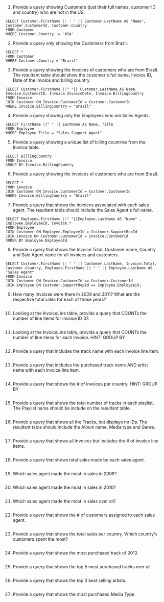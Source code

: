 1. Provide a query showing Customers (just their full names, customer ID and country) who are not in the US.
  ```
  SELECT Customer.FirstName || ' ' || Customer.LastName AS 'Name', Customer.CustomerId, Customer.Country
  FROM Customer
  WHERE Customer.Country != 'USA'
  ```

2. Provide a query only showing the Customers from Brazil.
  ```
  SELECT *
  FROM Customer
  WHERE Customer.Country = 'Brazil'
  ```

3. Provide a query showing the Invoices of customers who are from Brazil. The resultant table should show the customer's full name, Invoice ID, Date of the invoice and billing country.
  ```
  SELECT Customer.FirstName ||" "|| Customer.LastName AS Name, Invoice.CustomerID, Invoice.InvoiceDate, Invoice.BillingCountry
  FROM Invoice
  JOIN Customer ON Invoice.CustomerId = Customer.CustomerId
  WHERE Invoice.BillingCountry = "Brazil"
  ```

4. Provide a query showing only the Employees who are Sales Agents.
  ```
  SELECT FirstName ||" " || LastName AS Name, Title
  FROM Employee
  WHERE Employee.Title = "Sales Support Agent"
  ```

5. Provide a query showing a unique list of billing countries from the Invoice table.
  ```
  SELECT BillingCountry
  FROM Invoice
  GROUP BY Invoice.BillingCountry
  ```

6. Provide a query showing the invoices of customers who are from Brazil.
  ```
  SELECT *
  FROM Invoice
  JOIN Customer ON Invoice.CustomerId = Customer.CustomerId
  WHERE Invoice.BillingCountry = "Brazil"
  ```

7. Provide a query that shows the invoices associated with each sales agent. The resultant table should include the Sales Agent's full name.
  ```
  SELECT Employee.FirstName ||" "||Employee.LastName AS "Name" , Employee.EmployeeId, Invoice.*
  FROM Employee
  JOIN Customer ON Employee.EmployeeId = Customer.SupportRepId
  JOIN Invoice ON Customer.CustomerId = Invoice.CustomerId
  ORDER BY Employee.EmployeeId
  ```

8. Provide a query that shows the Invoice Total, Customer name, Country and Sale Agent name for all invoices and customers.
  ```
  SELECT Customer.FirstName || " " || Customer.LastName, Invoice.Total, Customer.Country, Employee.FirstName || " " || Employee.LastName AS "Sales Agent"
  FROM Invoice
  JOIN Customer ON Invoice.CustomerId == Customer.CustomerId
  JOIN Employee ON Customer.SupportRepId == Employee.EmployeeId;
  ```

9. How many Invoices were there in 2009 and 2011? What are the respective total sales for each of those years?
  ```
  ```

10. Looking at the InvoiceLine table, provide a query that COUNTs the number of line items for Invoice ID 37.
  ```
  ```

11. Looking at the InvoiceLine table, provide a query that COUNTs the number of line items for each Invoice. HINT: GROUP BY
  ```
  ```

12. Provide a query that includes the track name with each invoice line item.
  ```
  ```

13. Provide a query that includes the purchased track name AND artist name with each invoice line item.
  ```
  ```

14. Provide a query that shows the # of invoices per country. HINT: GROUP BY
  ```
  ```

15. Provide a query that shows the total number of tracks in each playlist. The Playlist name should be include on the resultant table.
  ```
  ```

16. Provide a query that shows all the Tracks, but displays no IDs. The resultant table should include the Album name, Media type and Genre.
  ```
  ```

17. Provide a query that shows all Invoices but includes the # of invoice line items.
  ```
  ```

18. Provide a query that shows total sales made by each sales agent.
  ```
  ```

19. Which sales agent made the most in sales in 2009?
  ```
  ```

20. Which sales agent made the most in sales in 2010?
  ```
  ```

21. Which sales agent made the most in sales over all?
  ```
  ```

22. Provide a query that shows the # of customers assigned to each sales agent.
  ```
  ```

23. Provide a query that shows the total sales per country. Which country's customers spent the most?
  ```
  ```

24. Provide a query that shows the most purchased track of 2013.
  ```
  ```

25. Provide a query that shows the top 5 most purchased tracks over all.
  ```
  ```

26. Provide a query that shows the top 3 best selling artists.
  ```
  ```

27. Provide a query that shows the most purchased Media Type.
  ```
  ```

